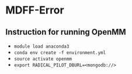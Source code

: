 # MDFF-Error

## Instruction for running OpenMM

- `module load anaconda3`
- `conda env create -f environment.yml`
- `source activate openmm`
- `export RADICAL_PILOT_DBURL=<mongodb://>`



